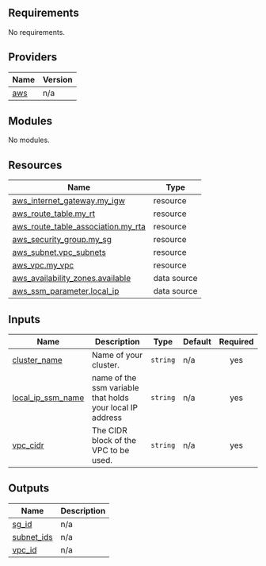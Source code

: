 <!-- BEGIN_TF_DOCS -->
## Requirements

No requirements.

## Providers

| Name | Version |
|------|---------|
| <a name="provider_aws"></a> [aws](#provider\_aws) | n/a |

## Modules

No modules.

## Resources

| Name | Type |
|------|------|
| [aws_internet_gateway.my_igw](https://registry.terraform.io/providers/hashicorp/aws/latest/docs/resources/internet_gateway) | resource |
| [aws_route_table.my_rt](https://registry.terraform.io/providers/hashicorp/aws/latest/docs/resources/route_table) | resource |
| [aws_route_table_association.my_rta](https://registry.terraform.io/providers/hashicorp/aws/latest/docs/resources/route_table_association) | resource |
| [aws_security_group.my_sg](https://registry.terraform.io/providers/hashicorp/aws/latest/docs/resources/security_group) | resource |
| [aws_subnet.vpc_subnets](https://registry.terraform.io/providers/hashicorp/aws/latest/docs/resources/subnet) | resource |
| [aws_vpc.my_vpc](https://registry.terraform.io/providers/hashicorp/aws/latest/docs/resources/vpc) | resource |
| [aws_availability_zones.available](https://registry.terraform.io/providers/hashicorp/aws/latest/docs/data-sources/availability_zones) | data source |
| [aws_ssm_parameter.local_ip](https://registry.terraform.io/providers/hashicorp/aws/latest/docs/data-sources/ssm_parameter) | data source |

## Inputs

| Name | Description | Type | Default | Required |
|------|-------------|------|---------|:--------:|
| <a name="input_cluster_name"></a> [cluster\_name](#input\_cluster\_name) | Name of your cluster. | `string` | n/a | yes |
| <a name="input_local_ip_ssm_name"></a> [local\_ip\_ssm\_name](#input\_local\_ip\_ssm\_name) | name of the ssm variable that holds your local IP address | `string` | n/a | yes |
| <a name="input_vpc_cidr"></a> [vpc\_cidr](#input\_vpc\_cidr) | The CIDR block of the VPC to be used. | `string` | n/a | yes |

## Outputs

| Name | Description |
|------|-------------|
| <a name="output_sg_id"></a> [sg\_id](#output\_sg\_id) | n/a |
| <a name="output_subnet_ids"></a> [subnet\_ids](#output\_subnet\_ids) | n/a |
| <a name="output_vpc_id"></a> [vpc\_id](#output\_vpc\_id) | n/a |
<!-- END_TF_DOCS -->